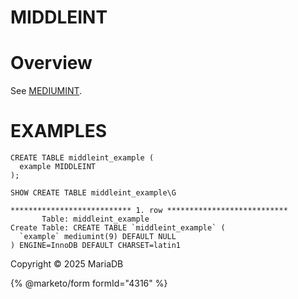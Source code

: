 
# MIDDLEINT


# Overview


See [MEDIUMINT](mediumint.md).


# EXAMPLES


```
CREATE TABLE middleint_example (
  example MIDDLEINT
);
```

```
SHOW CREATE TABLE middleint_example\G
```

```
*************************** 1. row ***************************
       Table: middleint_example
Create Table: CREATE TABLE `middleint_example` (
  `example` mediumint(9) DEFAULT NULL
) ENGINE=InnoDB DEFAULT CHARSET=latin1
```


Copyright © 2025 MariaDB


{% @marketo/form formId="4316" %}
